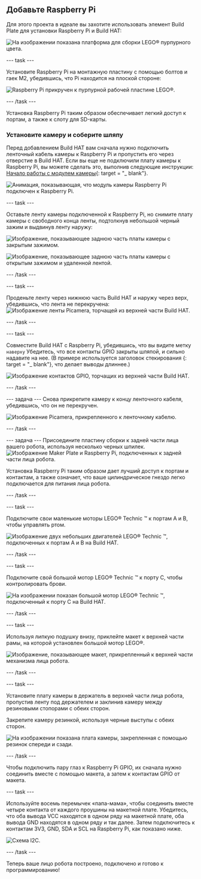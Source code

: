 ## Добавьте Raspberry Pi

Для этого проекта в идеале вы захотите использовать элемент Build Plate для установки Raspberry Pi и Build HAT:

![На изображении показана платформа для сборки LEGO® пурпурного цвета.](images/build_10.png)

--- task ---

Установите Raspberry Pi на монтажную пластину с помощью болтов и гаек M2, убедившись, что Pi находится на плоской стороне:

 ![Raspberry Pi прикручен к пурпурной рабочей пластине LEGO®.](images/build_11.jpg)

--- /task ---

Установка Raspberry Pi таким образом обеспечивает легкий доступ к портам, а также к слоту для SD-карты.

### Установите камеру и соберите шляпу

Перед добавлением Build HAT вам сначала нужно подключить ленточный кабель камеры к Raspberry Pi и пропустить его через отверстие в Build HAT. Если вы еще не подключили плату камеры к Raspberry Pi, вы можете сделать это, выполнив следующие инструкции: [Начало работы с модулем камеры](https://projects.raspberrypi.org/en/projects/getting-started-with-picamera){: target = "_ blank"}.

![Анимация, показывающая, что модуль камеры Raspberry Pi подключен к Raspberry Pi.](images/connect-camera.gif)

--- task ---

Оставьте ленту камеры подключенной к Raspberry Pi, но снимите плату камеры с свободного конца ленты, подтолкнув небольшой черный зажим и выдвинув ленту наружу:

![Изображение, показывающее заднюю часть платы камеры с закрытым зажимом.](images/build_12.jpg)

![Изображение, показывающее заднюю часть платы камеры с открытым зажимом и удаленной лентой.](images/build_13.jpg)

--- /task ---

--- task ---

Проденьте ленту через нижнюю часть Build HAT и наружу через верх, убедившись, что лента не перекручена: ![Изображение ленты Picamera, торчащей из верхней части Build HAT.](images/build_14.jpg)

--- /task ---

--- task ---

Совместите Build HAT с Raspberry Pi, убедившись, что вы видите метку `наверху` Убедитесь, что все контакты GPIO закрыты шляпой, и сильно надавите на нее. (В примере используется заголовок стекирования [](https://www.adafruit.com/product/2223){: target = "_ blank"}, что делает выводы длиннее.)

![Изображение контактов GPIO, торчащих из верхней части Build HAT.](images/build_15.jpg)

--- /task ---

--- задача --- Снова прикрепите камеру к концу ленточного кабеля, убедившись, что он не перекручен.

![Изображение Picamera, прикрепленного к ленточному кабелю.](images/build_16.jpg)

--- /task ---

--- задача --- Присоедините пластину сборки к задней части лица вашего робота, используя несколько черных шпилек. ![Изображение Maker Plate и Raspberry Pi, подключенных к задней части лица робота.](images/build_17.jpg)

Установка Raspberry Pi таким образом дает лучший доступ к портам и контактам, а также означает, что ваше цилиндрическое гнездо легко подключается для питания лица робота.

--- /task ---

--- task ---

Подключите свои маленькие моторы LEGO® Technic ™ к портам A и B, чтобы управлять ртом.

![Изображение двух небольших двигателей LEGO® Technic ™, подключенных к портам A и B на Build HAT.](images/build_18.jpg)

--- /task ---

--- task ---

Подключите свой большой мотор LEGO® Technic ™ к порту C, чтобы контролировать брови.

![На изображении показан большой мотор LEGO® Technic ™, подключенный к порту C на Build HAT.](images/build_19.jpg)

--- /task ---

--- task ---

Используя липкую подушку внизу, приклейте макет к верхней части рамы, на которой установлен большой мотор LEGO®.

![Изображение, показывающее макет, прикрепленный к верхней части механизма лица робота.](images/build_20.jpg)

--- /task ---

--- task ---

Установите плату камеры в держатель в верхней части лица робота, пропустив ленту под держателем и заклинив камеру между резиновыми стопорами с обеих сторон.

Закрепите камеру резинкой, используя черные выступы с обеих сторон.

![На изображении показана плата камеры, закрепленная с помощью резинок спереди и сзади.](images/build_21.jpg)

--- /task ---

Чтобы подключить пару глаз к Raspberry Pi GPIO, их сначала нужно соединить вместе с помощью макета, а затем к контактам GPIO от макета.

--- task ---

Используйте восемь перемычек «папа-мама», чтобы соединить вместе четыре контакта от каждого проушины на макетной плате. Убедитесь, что оба вывода VCC находятся в одном ряду на макетной плате, оба вывода GND находятся в одном ряду и так далее. Затем подключитесь к контактам 3V3, GND, SDA и SCL на Raspberry Pi, как показано ниже.

![Схема I2C.](images/eye_wiring.png)

--- /task ---

Теперь ваше лицо робота построено, подключено и готово к программированию!






